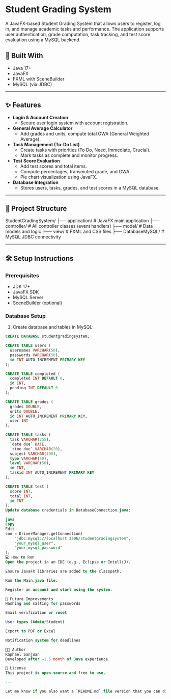 # Student Grading System

A JavaFX-based Student Grading System that allows users to register, log in, and manage academic tasks and performance. The application supports user authentication, grade computation, task tracking, and test score evaluation using a MySQL backend.

## 🔧 Built With

- Java 17+
- JavaFX
- FXML with SceneBuilder
- MySQL (via JDBC)

---

## ✨ Features

- **Login & Account Creation**
  - Secure user login system with account registration.
- **General Average Calculator**
  - Add grades and units, compute total GWA (General Weighted Average).
- **Task Management (To-Do List)**
  - Create tasks with priorities (To Do, Need, Immediate, Crucial).
  - Mark tasks as complete and monitor progress.
- **Test Score Evaluation**
  - Add test scores and total items.
  - Compute percentages, transmuted grade, and GWA.
  - Pie chart visualization using JavaFX.
- **Database Integration**
  - Stores users, tasks, grades, and test scores in a MySQL database.

---

## 📂 Project Structure

StudentGradingSystem/
├── application/ # JavaFX main application
├── controller/ # All controller classes (event handlers)
├── model/ # Data models and logic
├── view/ # FXML and CSS files
├── DatabaseMySQL/ # MySQL JDBC connectivity

---

## 🛠️ Setup Instructions

### Prerequisites

- JDK 17+
- JavaFX SDK
- MySQL Server
- SceneBuilder (optional)

### Database Setup

1. Create database and tables in MySQL:

```sql
CREATE DATABASE studentgradingsystem;

CREATE TABLE users (
  usernames VARCHAR(50),
  passwords VARCHAR(50),
  id INT AUTO_INCREMENT PRIMARY KEY
);

CREATE TABLE completed (
  completed INT DEFAULT 0,
  id INT,
  pending INT DEFAULT 0
);

CREATE TABLE grades (
  grades DOUBLE,
  units DOUBLE,
  id INT AUTO_INCREMENT PRIMARY KEY,
  user INT
);

CREATE TABLE tasks (
  task VARCHAR(255),
  `date due` DATE,
  `time due` VARCHAR(20),
  subject VARCHAR(100),
  type VARCHAR(50),
  level VARCHAR(50),
  id INT,
  taskid INT AUTO_INCREMENT PRIMARY KEY
);

CREATE TABLE test (
  score INT,
  total INT,
  id INT
);
Update database credentials in DatabaseConnection.java:

java
Copy
Edit
con = DriverManager.getConnection(
    "jdbc:mysql://localhost:3306/studentgradingsystem", 
    "your_mysql_user", 
    "your_mysql_password"
);
💻 How to Run
Open the project in an IDE (e.g., Eclipse or IntelliJ).

Ensure JavaFX libraries are added to the classpath.

Run the Main.java file.

Register an account and start using the system.

📌 Future Improvements
Hashing and salting for passwords

Email verification or reset

User types (Admin/Student)

Export to PDF or Excel

Notification system for deadlines

👨‍💻 Author
Raphael Sanjuan
Developed after ~1.5 month of Java experience.

📃 License
This project is open-source and free to use.

---

Let me know if you also want a `README.md` file version that you can directly upload or push to GitHub.
